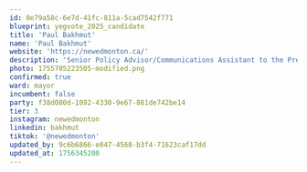 ```yaml
---
id: 0e79a58c-6e7d-41fc-811a-5cad7542f771
blueprint: yegvote_2025_candidate
title: 'Paul Bakhmut'
name: 'Paul Bakhmut'
website: 'https://newedmonton.ca/'
description: 'Senior Policy Advisor/Communications Assistant to the Premier & UCP'
photo: 1755705223505-modified.png
confirmed: true
ward: mayor
incumbent: false
party: f38d080d-1092-4330-9e67-881de742be14
tier: 3
instagram: newedmonton
linkedin: bakhmut
tiktok: '@newedmonton'
updated_by: 9c6b6866-e047-4568-b3f4-71623caf17dd
updated_at: 1756345200
---
```

